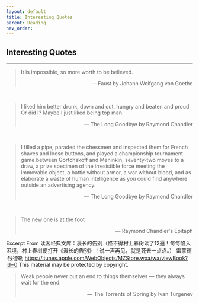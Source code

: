 ```yaml
---
layout: default
title: Interesting Quotes
parent: Reading
nav_order: 
---
```


## Interesting Quotes

---

>It is impossible, so more worth to be believed.
>
><div style="text-align: right"> — Faust by Johann Wolfgang von Goethe </div>

<br>

>I liked him better drunk, down and out, hungry and beaten and proud. Or did I? Maybe I just liked being top man. 
>
><div style="text-align: right"> — The Long Goodbye by Raymond Chandler </div>

<br>

>I filled a pipe, paraded the chessmen and inspected them for French shaves and loose buttons, and played a championship tournament game between Gortchakoff and Meninkin, seventy-two moves to a draw, a prize specimen of the irresistible force meeting the immovable object, a battle without armor, a war without blood, and as elaborate a waste of human intelligence as you could find anywhere outside an advertising agency. 
>
><div style="text-align: right"> — The Long Goodbye by Raymond Chandler </div>

<br>

>The new one is at the foot
>
><div style="text-align: right"> — Raymond Chandler's Epitaph </div>

Excerpt From
读客经典文库：漫长的告别（怪不得村上春树读了12遍！每每陷入困境，村上春树便打开《漫长的告别》！说一声再见，就是死去一点点。）
雷蒙德·钱德勒
https://itunes.apple.com/WebObjects/MZStore.woa/wa/viewBook?id=0
This material may be protected by copyright.

>Weak people never put an end to things themselves — they always wait for the end.
>
><div style="text-align: right"> — The Torrents of Spring by Ivan Turgenev </div>

<br>


 